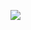 [![](https://github.com/Kevinab168/twitter_clone/workflows/Test_Twitter_Cl/badge.svg)](https://github.com/Kevinab168/twitter_clone/actions?query=workflow%3ATest_Twitter_Cl)